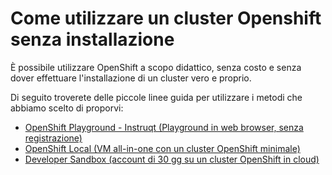 # Come utilizzare un cluster Openshift senza installazione
È possibile utilizzare OpenShift a scopo didattico, senza costo e senza dover effettuare l'installazione di un cluster vero e proprio.

Di seguito troverete delle piccole linee guida per utilizzare i metodi che abbiamo scelto di proporvi:

- [OpenShift Playground - Instruqt (Playground in web browser, senza registrazione)](instruqt-playground/README.md)
- [OpenShift Local (VM all-in-one con un cluster OpenShift minimale)](crc/README.md)
- [Developer Sandbox (account di 30 gg su un cluster OpenShift in cloud)](developer-sandbox/README.md)
